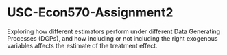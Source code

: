 # USC-Econ570-Assignment2

Exploring how different estimators perform under different Data Generating Processes (DGPs), and how including or not including the right exogenous variables affects the estimate of the treatment effect.
